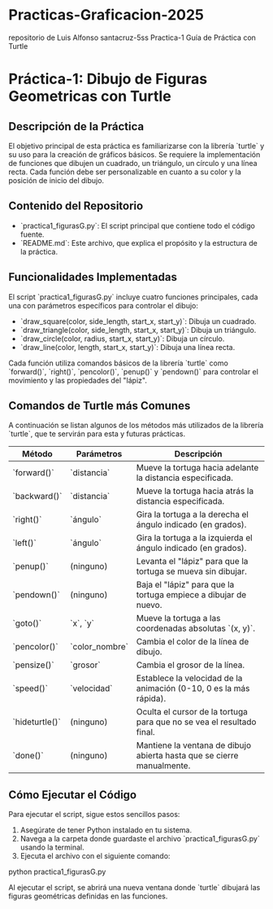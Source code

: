 # Practicas-Graficacion-2025
repositorio de Luis Alfonso santacruz-5ss Practica-1
  Guía de Práctica con Turtle 

# Práctica-1: Dibujo de Figuras Geometricas con Turtle 
## Descripción de la Práctica

El objetivo principal de esta práctica es familiarizarse con la librería \`turtle\` y su uso para la creación de gráficos básicos. Se requiere la implementación de funciones que dibujen un cuadrado, un triángulo, un círculo y una línea recta. Cada función debe ser personalizable en cuanto a su color y la posición de inicio del dibujo.
## Contenido del Repositorio
*   \`practica1\_figurasG.py\`: El script principal que contiene todo el código fuente.
*   \`README.md\`: Este archivo, que explica el propósito y la estructura de la práctica.
## Funcionalidades Implementadas
El script \`practica1\_figurasG.py\` incluye cuatro funciones principales, cada una con parámetros específicos para controlar el dibujo:

*   \`draw\_square(color, side\_length, start\_x, start\_y)\`: Dibuja un cuadrado.
*   \`draw\_triangle(color, side\_length, start\_x, start\_y)\`: Dibuja un triángulo.
*   \`draw\_circle(color, radius, start\_x, start\_y)\`: Dibuja un círculo.
*   \`draw\_line(color, length, start\_x, start\_y)\`: Dibuja una línea recta.

Cada función utiliza comandos básicos de la librería \`turtle\` como \`forward()\`, \`right()\`, \`pencolor()\`, \`penup()\` y \`pendown()\` para controlar el movimiento y las propiedades del "lápiz".

## Comandos de Turtle más Comunes

A continuación se listan algunos de los métodos más utilizados de la librería \`turtle\`, que te servirán para esta y futuras prácticas.

| Método | Parámetros | Descripción |
| --- | --- | --- |
| \`forward()\` | \`distancia\` | Mueve la tortuga hacia adelante la distancia especificada. |
| \`backward()\` | \`distancia\` | Mueve la tortuga hacia atrás la distancia especificada. |
| \`right()\` | \`ángulo\` | Gira la tortuga a la derecha el ángulo indicado (en grados). |
| \`left()\` | \`ángulo\` | Gira la tortuga a la izquierda el ángulo indicado (en grados). |
| \`penup()\` | (ninguno) | Levanta el "lápiz" para que la tortuga se mueva sin dibujar. |
| \`pendown()\` | (ninguno) | Baja el "lápiz" para que la tortuga empiece a dibujar de nuevo. |
| \`goto()\` | \`x\`, \`y\` | Mueve la tortuga a las coordenadas absolutas \`(x, y)\`. |
| \`pencolor()\` | \`color\_nombre\` | Cambia el color de la línea de dibujo. |
| \`pensize()\` | \`grosor\` | Cambia el grosor de la línea. |
| \`speed()\` | \`velocidad\` | Establece la velocidad de la animación (0-10, 0 es la más rápida). |
| \`hideturtle()\` | (ninguno) | Oculta el cursor de la tortuga para que no se vea el resultado final. |
| \`done()\` | (ninguno) | Mantiene la ventana de dibujo abierta hasta que se cierre manualmente. |

## Cómo Ejecutar el Código

Para ejecutar el script, sigue estos sencillos pasos:

1.  Asegúrate de tener Python instalado en tu sistema.
2.  Navega a la carpeta donde guardaste el archivo \`practica1\_figurasG.py\` usando la terminal.
3.  Ejecuta el archivo con el siguiente comando:

python practica1\_figurasG.py

Al ejecutar el script, se abrirá una nueva ventana donde \`turtle\` dibujará las figuras geométricas definidas en las funciones.
